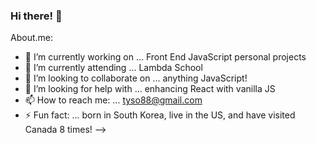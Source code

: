 ### Hi there! 👋


About.me:

- 🔭 I’m currently working on ... Front End JavaScript personal projects
- 🌱 I’m currently attending ... Lambda School
- 👯 I’m looking to collaborate on ... anything JavaScript!
- 🤔 I’m looking for help with ... enhancing React with vanilla JS
- 📫 How to reach me: ... tyso88@gmail.com
- ⚡ Fun fact: ... born in South Korea, live in the US, and have visited Canada 8 times!
-->
